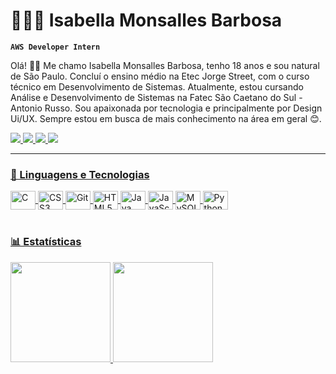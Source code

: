 # 👩🏻‍💻 Isabella Monsalles Barbosa

**`AWS Developer Intern`**

Olá! 👋🏼 Me chamo Isabella Monsalles Barbosa, tenho 18 anos e sou natural de São Paulo. Concluí o ensino médio na Etec Jorge Street, com o curso técnico em Desenvolvimento de Sistemas. Atualmente, estou cursando Análise e Desenvolvimento de Sistemas na Fatec São Caetano do Sul - Antonio Russo. Sou apaixonada por tecnologia e principalmente por Design Ui/UX. Sempre estou em busca de mais conhecimento na área em geral 😊.

<p align="left">
    <div align="left">
  <a href="https://www.linkedin.com/in/isabella-monsalles/" target="_blank"><img src="https://img.shields.io/badge/LinkedIn-0077B5?style=for-the-badge&logo=linkedin&logoColor=white" target="_blank">
  <a href="https://www.instagram.com/isa.bm10/" target="_blank"><img src="https://img.shields.io/badge/Instagram-E4405F?style=for-the-badge&logo=instagram&logoColor=white" target="_blank">
  <a href="monsallesisabella@gmail.com" target="_blank"><img src="https://img.shields.io/badge/Gmail-D14836?style=for-the-badge&logo=gmail&logoColor=white" target="_blank">
  <a href="https://discord.com/channels/@me" target="_blank"><img src="https://img.shields.io/badge/Discord-7289DA?style=for-the-badge&logo=discord&logoColor=white">
</div>
</p>

---

### 🤖 Linguagens e Tecnologias

<div style="display: inline_block"; align="left">
  <img align="center" alt="C" title="C" height="30" width="40" src="https://cdn.jsdelivr.net/gh/devicons/devicon@latest/icons/c/c-original.svg" />
  <img align="center" alt="CSS3" title="CSS3" height="30" width="40" src="https://cdn.jsdelivr.net/gh/devicons/devicon@latest/icons/css3/css3-original.svg" />  
  <img align="center" alt="Git" title="Git" height="30" width="40" src="https://cdn.jsdelivr.net/gh/devicons/devicon@latest/icons/git/git-original.svg" />
  <img align="center" alt="HTML5" title="HTML5" height="30" width="40" src="https://cdn.jsdelivr.net/gh/devicons/devicon@latest/icons/html5/html5-original.svg" />         
  <img align="center" alt="Java" title="Java" height="30" width="40" src="https://cdn.jsdelivr.net/gh/devicons/devicon@latest/icons/java/java-original.svg" />
  <img align="center" alt="JavaScript" title="JavaScript" height="30" width="40" src="https://cdn.jsdelivr.net/gh/devicons/devicon@latest/icons/javascript/javascript-original.svg" />
  <img align="center" alt="MySQL" title="MySQL" height="30" width="40" src="https://cdn.jsdelivr.net/gh/devicons/devicon@latest/icons/mysql/mysql-original.svg" />
  <img align="center" alt="Python" title="Python" height="30" width="40" src="https://cdn.jsdelivr.net/gh/devicons/devicon@latest/icons/python/python-original.svg" />  
</div>
<br/>

### 📊 Estatísticas

<p>
<div align="left">
  <a href ="https://github.com/IsaMon2">
  <img height="160em" src="https://github-readme-stats.vercel.app/api?username=IsaMon2&show_icons=true&theme=dark&include_all_commits=true&count_private=true"/>
  <img height="160em" src="https://github-readme-stats.vercel.app/api/top-langs/?username=IsaMon2&layout=compact&langs_count=16&theme=dark"/>
</div>

</p>







